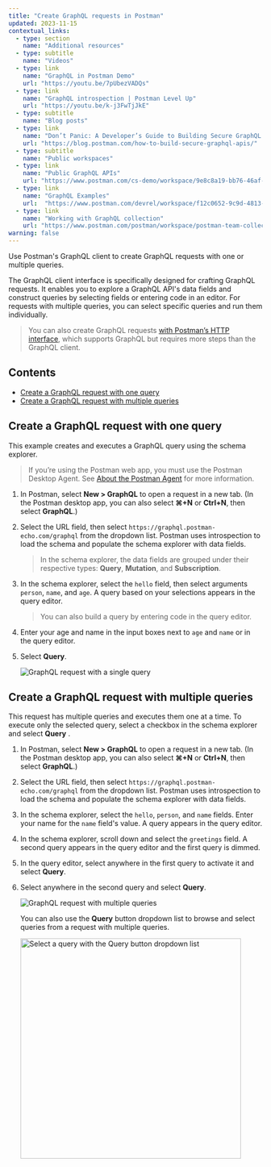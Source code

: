 ```yaml
---
title: "Create GraphQL requests in Postman"
updated: 2023-11-15
contextual_links:
  - type: section
    name: "Additional resources"
  - type: subtitle
    name: "Videos"
  - type: link
    name: "GraphQL in Postman Demo"
    url: "https://youtu.be/7pUbezVADQs"
  - type: link
    name: "GraphQL introspection | Postman Level Up"
    url: "https://youtu.be/k-j3FwTjJkE"
  - type: subtitle
    name: "Blog posts"
  - type: link
    name: "Don’t Panic: A Developer’s Guide to Building Secure GraphQL APIs"
    url: "https://blog.postman.com/how-to-build-secure-graphql-apis/"
  - type: subtitle
    name: "Public workspaces"
  - type: link
    name: "Public GraphQL APIs"
    url: "https://www.postman.com/cs-demo/workspace/9e8c8a19-bb76-46af-9e8d-5747bf8fcce5"
  - type: link
    name: "GraphQL Examples"
    url:  "https://www.postman.com/devrel/workspace/f12c0652-9c9d-4813-968b-c8ed0b3f0022"
  - type: link
    name: "Working with GraphQL collection"
    url: "https://www.postman.com/postman/workspace/postman-team-collections/collection/1559645-c0dd3eb3-5258-4ddd-a6e4-2780c5212e33?ctx=documentation"
warning: false
---
```


Use Postman's GraphQL client to create GraphQL requests with one or multiple queries.

The GraphQL client interface is specifically designed for crafting GraphQL requests. It enables you to explore a GraphQL API's data fields and construct queries by selecting fields or entering code in an editor. For requests with multiple queries, you can select specific queries and run them individually.

> You can also create GraphQL requests [with Postman’s HTTP interface](/docs/sending-requests/graphql/graphql-http/), which supports GraphQL but requires more steps than the GraphQL client.

## Contents

* [Create a GraphQL request with one query](#create-a-graphql-request-with-one-query)
* [Create a GraphQL request with multiple queries](#create-a-graphql-request-with-multiple-queries)

## Create a GraphQL request with one query

This example creates and executes a GraphQL query using the schema explorer.

> If you’re using the Postman web app, you must use the Postman Desktop Agent. See [About the Postman Agent](/docs/getting-started/basics/about-postman-agent/) for more information.

1. In Postman, select **New > GraphQL** to open a request in a new tab. (In the Postman desktop app, you can also select **⌘+N** or **Ctrl+N**, then select **GraphQL**.)
1. Select the URL field, then select `https://graphql.postman-echo.com/graphql` from the dropdown list. Postman uses introspection to load the schema and populate the schema explorer with data fields.
    > In the schema explorer, the data fields are grouped under their respective types: **Query**, **Mutation**, and **Subscription**.
1. In the schema explorer, select the `hello` field, then select arguments `person`, `name`, and `age`. A query based on your selections appears in the query editor.
    > You can also build a query by entering code in the query editor.
1. Enter your age and name in the input boxes next to `age` and `name` or in the query editor.
1. Select **Query**.

    ![GraphQL request with a single query](https://assets.postman.com/postman-docs/v10/graphql-single-query-v10-20.jpg)

## Create a GraphQL request with multiple queries

This request has multiple queries and executes them one at a time. To execute only the selected query, select a checkbox in the schema explorer and select **Query** .

1. In Postman, select **New > GraphQL** to open a request in a new tab. (In the Postman desktop app, you can also select **⌘+N** or **Ctrl+N**, then select **GraphQL**.)

1. Select the URL field, then select `https://graphql.postman-echo.com/graphql` from the dropdown list. Postman uses introspection to load the schema and populate the schema explorer with data fields.

1. In the schema explorer, select the `hello`, `person`, and `name` fields. Enter your name for the `name` field's value. A query appears in the query editor.

1. In the schema explorer, scroll down and select the `greetings` field. A second query appears in the query editor and the first query is dimmed.

1. In the query editor, select anywhere in the first query to activate it and select **Query**.

1. Select anywhere in the second query and select **Query**.

    ![GraphQL request with multiple queries](https://assets.postman.com/postman-docs/v10/graphql-multi-query-v10-20-1.jpg)

    You can also use the **Query** button dropdown list to browse and select queries from a request with multiple queries.

    <img src="https://assets.postman.com/postman-docs/v10/graphql-select-query-v10-20.jpg" alt="Select a query with the Query button dropdown list" width="437" >
